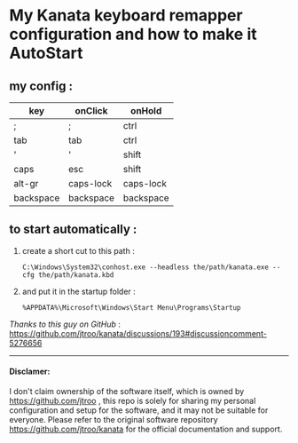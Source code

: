 # My Kanata keyboard remapper configuration and how to make it AutoStart

## my config :
| key | onClick | onHold |
|-----|---------|----------|
|;      |   ;    |  ctrl |
|tab    |  tab   |  ctrl |
| '     |   '    |  shift |
|caps   |   esc  |  shift |
|alt-gr |   caps-lock |  caps-lock |
|backspace |   backspace |  backspace |



## to start automatically :

1. create a short cut to this path :

	```C:\Windows\System32\conhost.exe --headless the/path/kanata.exe --cfg the/path/kanata.kbd```



2. and put it in the startup folder :

	```%APPDATA%\Microsoft\Windows\Start Menu\Programs\Startup```


_Thanks to this guy on GitHub_ :
https://github.com/jtroo/kanata/discussions/193#discussioncomment-5276656

---
#### Disclamer:

I don't claim ownership of the software itself, which is owned by https://github.com/jtroo , this repo is solely for sharing my personal configuration and setup for the software, and it may not be suitable for everyone. Please refer to the original software repository https://github.com/jtroo/kanata for the official documentation and support.

